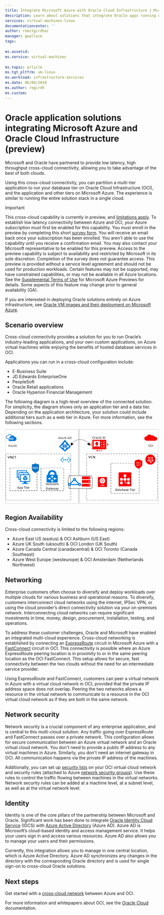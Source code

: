 ```yaml
---
title: Integrate Microsoft Azure with Oracle Cloud Infrastructure | Microsoft Docs
description: Learn about solutions that integrate Oracle apps running on Microsoft Azure with databases in Oracle Cloud Infrastructure (OCI).
services: virtual-machines-linux
documentationcenter: ''
author: romitgirdhar
manager: gwallace
tags: 

ms.assetid: 
ms.service: virtual-machines

ms.topic: article
ms.tgt_pltfrm: vm-linux
ms.workload: infrastructure-services
ms.date: 06/04/2019
ms.author: rogirdh
ms.custom: 
---
```

# Oracle application solutions integrating Microsoft Azure and Oracle Cloud Infrastructure (preview)

Microsoft and Oracle have partnered to provide low latency, high throughput cross-cloud connectivity, allowing you to take advantage of the best of both clouds. 

Using this cross-cloud connectivity, you can partition a multi-tier application to run your database tier on Oracle Cloud Infrastructure (OCI), and the application and other tiers on Microsoft Azure. The experience is similar to running the entire solution stack in a single cloud. 

> [!IMPORTANT]
> This cross-cloud capability is currently in preview, and [limitations apply](#preview-limitations). To establish low latency connectivity between Azure and OCI, your Azure subscription must first be enabled for this capability. You must enroll in the preview by completing this short [survey form](https://forms.office.com/Pages/ResponsePage.aspx?id=v4j5cvGGr0GRqy180BHbRyzVVsi364tClw522rL9tkpUMVFGVVFWRlhMNUlRQTVWSTEzT0dXMlRUTyQlQCN0PWcu). You will receive an email back once your subscription has been enrolled. You aren't able to use the capability until you receive a confirmation email. You may also contact your Microsoft representative to be enabled for this preview. Access to the preview capability is subject to availability and restricted by Microsoft in its sole discretion. Completion of the survey does not guarantee access. This preview is provided without a service level agreement and should not be used for production workloads. Certain features may not be supported, may have constrained capabilities, or may not be available in all Azure locations. See the [Supplemental Terms of Use](https://azure.microsoft.com/support/legal/preview-supplemental-terms/) for Microsoft Azure Previews for details. Some aspects of this feature may change prior to general availability (GA).

If you are interested in deploying Oracle solutions entirely on Azure infrastructure, see [Oracle VM images and their deployment on Microsoft Azure](oracle-vm-solutions.md).

## Scenario overview

Cross-cloud connectivity provides a solution for you to run Oracle’s industry-leading applications, and your own custom applications, on Azure virtual machines while enjoying the benefits of hosted database services in OCI. 

Applications you can run in a cross-cloud configuration include:

* E-Business Suite
* JD Edwards EnterpriseOne
* PeopleSoft
* Oracle Retail applications
* Oracle Hyperion Financial Management

The following diagram is a high-level overview of the connected solution. For simplicity, the diagram shows only an application tier and a data tier. Depending on the application architecture, your solution could include additional tiers such as a web tier in Azure. For more information, see the following sections.

![Azure OCI solution overview](media/oracle-oci-overview/crosscloud.png)

## Region Availability 

Cross-cloud connectivity is limited to the following regions:
* Azure East US (eastus) & OCI Ashburn (US East)
* Azure UK South (uksouth) & OCI London (UK South)
* Azure Canada Central (canadacentral) & OCI Toronto (Canada Southeast)
* Azure West Europe (westeurope) & OCI Amsterdam (Netherlands Northwest)

## Networking

Enterprise customers often choose to diversify and deploy workloads over multiple clouds for various business and operational reasons. To diversify, customers interconnect cloud networks using the internet, IPSec VPN, or using the cloud provider’s direct connectivity solution via your on-premises network. Interconnecting cloud networks can require significant investments in time, money, design, procurement, installation, testing, and operations. 

To address these customer challenges, Oracle and Microsoft have enabled an integrated multi-cloud experience. Cross-cloud networking is established by connecting an [ExpressRoute](../../../expressroute/expressroute-introduction.md) circuit in Microsoft Azure with a [FastConnect](https://docs.cloud.oracle.com/iaas/Content/Network/Concepts/fastconnectoverview.htm) circuit in OCI. This connectivity is possible where an Azure ExpressRoute peering location is in proximity to or in the same peering location as the OCI FastConnect. This setup allows for secure, fast connectivity between the two clouds without the need for an intermediate service provider.

Using ExpressRoute and FastConnect, customers can peer a virtual network in Azure with a virtual cloud network in OCI, provided that the private IP address space does not overlap. Peering the two networks allows a resource in the virtual network to communicate to a resource in the OCI virtual cloud network as if they are both in the same network.

## Network security

Network security is a crucial component of any enterprise application, and is central to this multi-cloud solution. Any traffic going over ExpressRoute and FastConnect passes over a private network. This configuration allows for secure communication between an Azure virtual network and an Oracle virtual cloud network. You don't need to provide a public IP address to any virtual machines in Azure. Similarly, you don't need an internet gateway in OCI. All communication happens via the private IP address of the machines.

Additionally, you can set up [security lists](https://docs.cloud.oracle.com/iaas/Content/Network/Concepts/securitylists.htm) on your OCI virtual cloud network and  security rules (attached to Azure [network security groups](../../../virtual-network/security-overview.md)). Use these rules to control the traffic flowing between machines in the virtual networks. Network security rules can be added at a machine level, at a subnet level, as well as at the virtual network level.
 
## Identity

Identity is one of the core pillars of the partnership between Microsoft and Oracle. Significant work has been done to integrate [Oracle Identity Cloud Service](https://docs.oracle.com/en/cloud/paas/identity-cloud/index.html) (IDCS) with [Azure Active Directory](../../../active-directory/index.yml) (Azure AD). Azure AD is Microsoft’s cloud-based identity and access management service. It helps your users sign in and access various resources. Azure AD also allows you to manage your users and their permissions.

Currently, this integration allows you to manage in one central location, which is Azure Active Directory. Azure AD synchronizes any changes in the directory with the corresponding Oracle directory and is used for single sign-on to cross-cloud Oracle solutions.

## Next steps

Get started with a [cross-cloud network](configure-azure-oci-networking.md) between Azure and OCI. 

For more information and whitepapers about OCI, see the [Oracle Cloud](https://docs.cloud.oracle.com/iaas/Content/home.htm) documentation.
